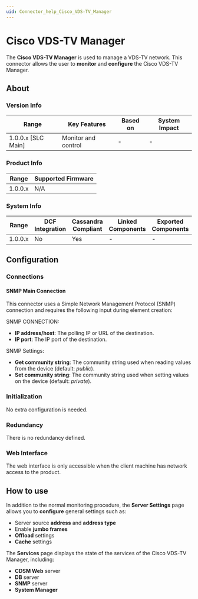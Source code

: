 ```yaml
---
uid: Connector_help_Cisco_VDS-TV_Manager
---
```


# Cisco VDS-TV Manager

The **Cisco VDS-TV Manager** is used to manage a VDS-TV network. This connector allows the user to **monitor** and **configure** the Cisco VDS-TV Manager.

## About

### Version Info

| Range                | Key Features        | Based on     | System Impact     |
|----------------------|---------------------|--------------|-------------------|
| 1.0.0.x [SLC Main]   | Monitor and control | -            | -                 |

### Product Info

| Range     | Supported Firmware     |
|-----------|------------------------|
| 1.0.0.x   | N/A                    |

### System Info

| Range     | DCF Integration     | Cassandra Compliant     | Linked Components     | Exported Components     |
|-----------|---------------------|-------------------------|-----------------------|-------------------------|
| 1.0.0.x   | No                  | Yes                     | -                     | -                       |

## Configuration

### Connections

#### SNMP Main Connection

This connector uses a Simple Network Management Protocol (SNMP) connection and requires the following input during element creation:

SNMP CONNECTION:

- **IP address/host**: The polling IP or URL of the destination.
- **IP port**: The IP port of the destination.

SNMP Settings:

- **Get community string**: The community string used when reading values from the device (default: *public*).
- **Set community string**: The community string used when setting values on the device (default: *private*).

### Initialization

No extra configuration is needed.

### Redundancy

There is no redundancy defined.

### Web Interface

The web interface is only accessible when the client machine has network access to the product.

## How to use

In addition to the normal monitoring procedure, the **Server Settings** page allows you to **configure** general settings such as:

- Server source **address** and **address type**
- Enable **jumbo frames**
- **Offload** settings
- **Cache** settings

The **Services** page displays the state of the services of the Cisco VDS-TV Manager, including:

- **CDSM Web** server
- **DB** server
- **SNMP** server
- **System Manager**
